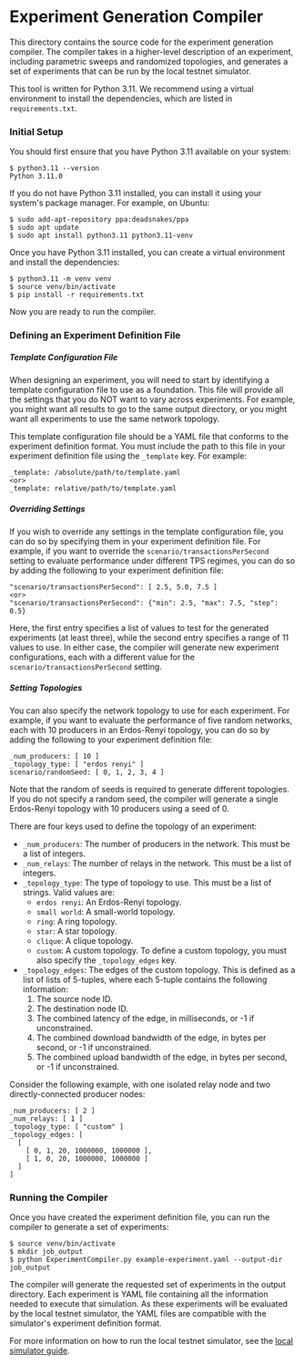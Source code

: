 # Experiment Generation Compiler

This directory contains the source code for the experiment generation compiler. The compiler takes in a higher-level
description of an experiment, including parametric sweeps and randomized topologies, and generates a set of
experiments that can be run by the local testnet simulator.

This tool is written for Python 3.11. We recommend using a virtual environment to install the dependencies, which are
listed in `requirements.txt`.

### Initial Setup

You should first ensure that you have Python 3.11 available on your system:

    $ python3.11 --version
    Python 3.11.0

If you do not have Python 3.11 installed, you can install it using your system's package manager. For example, on
Ubuntu:

    $ sudo add-apt-repository ppa:deadsnakes/ppa
    $ sudo apt update
    $ sudo apt install python3.11 python3.11-venv

Once you have Python 3.11 installed, you can create a virtual environment and install the dependencies:

    $ python3.11 -m venv venv
    $ source venv/bin/activate
    $ pip install -r requirements.txt

Now you are ready to run the compiler.

### Defining an Experiment Definition File

##### Template Configuration File

When designing an experiment, you will need to start by identifying a template configuration file to use as a
foundation.
This file will provide all the settings that you do NOT want to vary across experiments. For example, you might want
all results to go to the same output directory, or you might want all experiments to use the same network topology.

This template configuration file should be a YAML file that conforms to the experiment definition format. You must
include the path to this file in your experiment definition file using the `_template` key. For example:

    _template: /absolute/path/to/template.yaml
    <or>
    _template: relative/path/to/template.yaml

##### Overriding Settings

If you wish to override any settings in the template configuration file, you can do so by specifying them in your
experiment definition file. For example, if you want to override the `scenario/transactionsPerSecond` setting to
evaluate performance under different TPS regimes, you can do so by adding the following to your experiment definition
file:

    "scenario/transactionsPerSecond": [ 2.5, 5.0, 7.5 ]
    <or>
    "scenario/transactionsPerSecond": {"min": 2.5, "max": 7.5, "step": 0.5}

Here, the first entry specifies a list of values to test for the generated experiments (at least three),
while the second entry specifies a range of 11 values to use. In either case, the compiler will
generate new experiment configurations, each with a different value for the `scenario/transactionsPerSecond` setting.

##### Setting Topologies

You can also specify the network topology to use for each experiment. For example, if you want to evaluate the
performance of five random networks, each with 10 producers in an Erdos-Renyi topology, you can do so by
adding the following to your experiment definition file:

    _num_producers: [ 10 ]
    _topology_type: [ "erdos renyi" ]
    scenario/randomSeed: [ 0, 1, 2, 3, 4 ]

Note that the random of seeds is required to generate different topologies. If you do not specify a random seed,
the compiler will generate a single Erdos-Renyi topology with 10 producers using a seed of 0.

There are four keys used to define the topology of an experiment:

* `_num_producers`: The number of producers in the network. This must be a list of integers.
* `_num_relays`: The number of relays in the network. This must be a list of integers.
* `_topology_type`: The type of topology to use. This must be a list of strings. Valid values are:
  * `erdos renyi`: An Erdos-Renyi topology.
  * `small world`: A small-world topology.
  * `ring`: A ring topology.
  * `star`: A star topology.
  * `clique`: A clique topology.
  * `custom`: A custom topology. To define a custom topology, you must also specify the `_topology_edges` key.
* `_topology_edges`: The edges of the custom topology. This is defined as a list of lists of 5-tuples, where each
  5-tuple contains the following information:
  1. The source node ID.
  2. The destination node ID.
  3. The combined latency of the edge, in milliseconds, or -1 if unconstrained.
  4. The combined download bandwidth of the edge, in bytes per second, or -1 if unconstrained.
  5. The combined upload bandwidth of the edge, in bytes per second, or -1 if unconstrained.

Consider the following example, with one isolated relay node and two directly-connected producer nodes:

    _num_producers: [ 2 ]
    _num_relays: [ 1 ]
    _topology_type: [ "custom" ]
    _topology_edges: [
      [
        [ 0, 1, 20, 1000000, 1000000 ],
        [ 1, 0, 20, 1000000, 1000000 ]
      ]
    ]

### Running the Compiler

Once you have created the experiment definition file, you can run the compiler to generate a set of experiments:

    $ source venv/bin/activate
    $ mkdir job_output
    $ python ExperimentCompiler.py example-experiment.yaml --output-dir job_output

The compiler will generate the requested set of experiments in the output directory. Each experiment is YAML file
containing all the information needed to execute that simulation. As these experiments will be evaluated by the
local testnet simulator, the YAML files are compatible with the simulator's experiment definition format.

For more information on how to run the local testnet simulator,
see the [local simulator guide](../../LocalTestnetSimulatorGuide.md).

